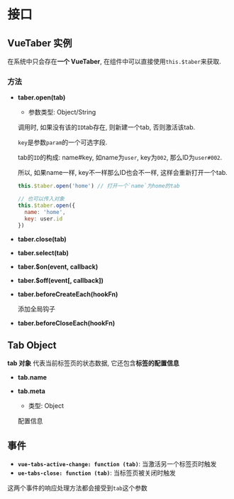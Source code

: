 # 接口

## VueTaber 实例

在系统中只会存在**一个 VueTaber**, 在组件中可以直接使用`this.$taber`来获取.

### 方法

- **taber.open(tab)**

  - 参数类型: Object/String

  调用时, 如果没有该的`ID`tab存在, 则新建一个tab, 否则激活该tab.

  `key`是参数`param`的一个可选字段.
  
  tab的`ID`的构成: name#key, 如name为`user`, key为`002`, 那么ID为`user#002`.

  所以, 如果name一样, key不一样那么ID也会不一样, 这样会重新打开一个tab.

  ``` js
  this.$taber.open('home') // 打开一个`name`为home的tab

  // 也可以传入对象
  this.$taber.open({
    name: 'home',
    key: user.id
  })
  ```


- **taber.close(tab)**

- **taber.select(tab)**

- **taber.$on(event, callback)**

- **taber.$off(event[, callback])**

- **taber.beforeCreateEach(hookFn)**

  添加全局钩子


- **taber.beforeCloseEach(hookFn)**


## Tab Object

**tab 对象** 代表当前标签页的状态数据, 它还包含**标签的配置信息** 

- **tab.name**
- **tab.meta**

  - 类型: Object  

  配置信息


## 事件

- **`vue-tabs-active-change: function (tab)`**: 当激活另一个标签页时触发
- **`ue-tabs-close: function (tab)`**: 当标签页被关闭时触发


这两个事件的响应处理方法都会接受到`tab`这个参数

